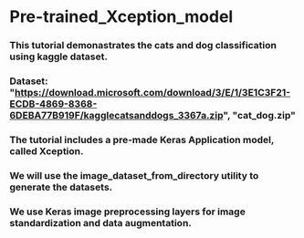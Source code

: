 # Pre-trained_Xception_model

### This tutorial demonastrates the cats and dog classification using kaggle dataset. 
### Dataset: "https://download.microsoft.com/download/3/E/1/3E1C3F21-ECDB-4869-8368-6DEBA77B919F/kagglecatsanddogs_3367a.zip", "cat_dog.zip"
### The tutorial includes a pre-made Keras Application model, called Xception. 
### We will use the image_dataset_from_directory utility to generate the datasets. 
### We use Keras image preprocessing layers for image standardization and data augmentation.
